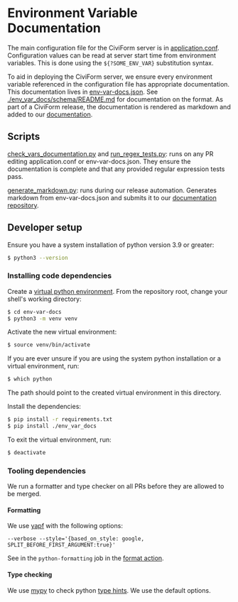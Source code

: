 # Environment Variable Documentation

The main configuration file for the CiviForm server is in
[application.conf](../server/conf/application.conf). Configuration values can
be read at server start time from environment variables. This is done using the
`${?SOME_ENV_VAR}` substitution syntax.

To aid in deploying the CiviForm server, we ensure every environment variable
referenced in the configuration file has appropriate documentation. This
documentation lives in [env-var-docs.json](../server/conf/env-var-docs.json).
See [./env_var_docs/schema/README.md](./env_var_docs/schema/README.md) for
documentation on the format. As part of a CiviForm release, the documentation
is rendered as markdown and added to our
[documentation](https://docs.civiform.us/it-manual/sre-playbook/server-environment-variables).

## Scripts

[check_vars_documentation.py](./check_vars_documented.py) and
[run_regex_tests.py](./run_regex_tests.py): runs on any PR editing
application.conf or env-var-docs.json. They ensure the documentation is
complete and that any provided regular expression tests pass.

[generate_markdown.py](./generate_markdown.py): runs during our release
automation. Generates markdown from env-var-docs.json and submits it to our
[documentation
repository](https://github.com/civiform/docs/tree/main/docs/it-manual/sre-playbook/server-environment-variables).

## Developer setup

Ensure you have a system installation of python version 3.9 or greater:

```sh
$ python3 --version
```

### Installing code dependencies

Create a [virtual python
environment](https://docs.python.org/3/library/venv.html). From the repository
root, change your shell's working directory:

```sh
$ cd env-var-docs
$ python3 -m venv venv
```

Activate the new virtual environment:

```sh
$ source venv/bin/activate
```

If you are ever unsure if you are using the system python installation or a
virtual environment, run:

```sh
$ which python
```

The path should point to the created virtual environment in this directory.

Install the dependencies:

```sh
$ pip install -r requirements.txt
$ pip install ./env_var_docs
```

To exit the virtual environment, run:

```sh
$ deactivate
```

### Tooling dependencies

We run a formatter and type checker on all PRs before they are allowed to be merged.

#### Formatting

We use [yapf](https://github.com/google/yapf) with the following options:

`--verbose --style='{based_on_style: google, SPLIT_BEFORE_FIRST_ARGUMENT:true}'`

See in the `python-formatting` job in the [format action](.github/workflows/format.yaml).

#### Type checking

We use [mypy](https://github.com/python/mypy) to check python [type
hints](https://docs.python.org/3/library/typing.html). We use the default
options.
